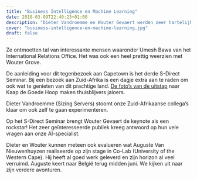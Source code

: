 ```yaml
---
title: "Business Intelligence en Machine Learning"
date: 2018-03-09T22:40:23+01:00
description: "Dieter Vandroemme en Wouter Gevaert werden zeer hartelijk ontvangen in the University of the Western Cape in Zuid-Afrika!"
cover: "business-intelligence-en-machine-learning.jpg"
draft: false
---
```


Ze ontmoetten tal van interessante mensen waaronder Umesh Bawa van het International Relations Office. Het was ook een heel prettig weerzien met Wouter Grove.

De aanleiding voor dit tegenbezoek aan Capetown is het derde S-Direct Seminar. Bij een bezoek aan Zuid-Afrika is een dagje extra aan te raden om ook wat te genieten van dit prachtige land. [De foto’s van de uitstap](https://www.flickr.com/photos/clokortrijk/sets/72157666506649098) naar Kaap de Goede Hoop maken thuisblijvers jaloers.

Dieter Vandroemme (Sizing Servers) stoomt onze Zuid-Afrikaanse collega’s klaar om ook zelf te gaan experimenteren.

Op het S-Direct Seminar brengt Wouter Gevaert de keynote als een rockstar! Het zeer geïnteresseerde publiek kreeg antwoord op hun vele vragen aan onze AI-specialist.

Dieter en Wouter kunnen meteen ook evalueren wat Auguste Van Nieuwenhuyzen realiseerde op zijn stage in Co-Lab (University of the Western Cape). Hij heeft al goed werk geleverd en zijn horizon al veel verruimd. Auguste keert naar België terug midden juni. We kijken uit naar zijn verdere avonturen.
